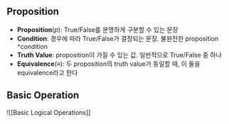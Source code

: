 ## Proposition
- **Proposition**($p$): True/False를 분명하게 구분할 수 있는 문장
- **Condition**: 경우에 따라 True/False가 결정되는 문장. 불완전한 proposition ^condition
- **Truth Value**: proposition이 가질 수 있는 값. 일반적으로 True/False 중 하나
- **Equivalence**($\equiv$): 두 proposition의 truth value가 동일할 때, 이 둘을 equivalence라고 한다
 
## Basic Operation
![[Basic Logical Operations]]